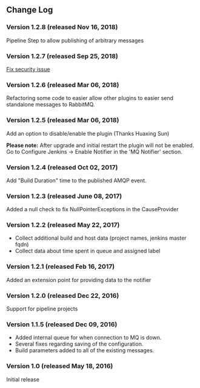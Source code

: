 ## Change Log

### Version 1.2.8 (released Nov 16, 2018)

Pipeline Step to allow publishing of arbitrary messages

### Version 1.2.7 (released Sep 25, 2018)

[Fix security issue](https://jenkins.io/security/advisory/2018-09-25/#SECURITY-972)

### Version 1.2.6 (released Mar 06, 2018)

Refactoring some code to easier allow other plugins to easier send
standalone messages to RabbitMQ.

### Version 1.2.5 (released Mar 06, 2018)
   
Add an option to disable/enable the plugin (Thanks Huaxing Sun)

**Please note:** After upgrade and initial restart the plugin will not
be enabled. Go to Configure Jenkins -\> Enable Notifier in the 'MQ
Notifier' section.

### Version 1.2.4 (released Oct 02, 2017)

Add "Build Duration" time to the published AMQP event.

### Version 1.2.3 (released June 08, 2017)

Added a null check to fix NullPointerExceptions in the CauseProvider

### Version 1.2.2 (released May 22, 2017)

- Collect additional build and host data (project names, jenkins master fqdn)  
- Collect data about time spent in queue and assigned label

### Version 1.2.1 (released Feb 16, 2017)

Added an extension point for providing data to the notifier

### Version 1.2.0 (released Dec 22, 2016)

Support for pipeline projects

### Version 1.1.5 (released Dec 09, 2016)

- Added internal queue for when connection to MQ is down.  
- Several fixes regarding saving of the configuration.  
- Build parameters added to all of the existing messages.

### Version 1.0 (released May 18, 2016)

Initial release